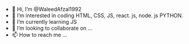 - 👋 Hi, I’m @WaleedAfzal1992
- 👀 I’m interested in coding HTML, CSS, JS, react. js, node. js PYTHON.
- 🌱 I’m currently learning JS
- 💞️ I’m looking to collaborate on ...
- 📫 How to reach me ...

<!---
WaleedAfzal1992/WaleedAfzal1992 is a ✨ special ✨ repository because its `README.md` (this file) appears on your GitHub profile.
You can click the Preview link to take a look at your changes.
--->
